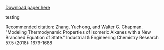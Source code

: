 

<a href='http://yuchong-zhang.github.io/files/Modeling Thermodynamic Properties of Isomeric Alkanes.pdf'>Download paper here</a>

testing

Recommended citation: Zhang, Yuchong, and Walter G. Chapman. "Modeling Thermodynamic Properties of Isomeric Alkanes with a New Branched Equation of State." Industrial & Engineering Chemistry Research 57.5 (2018): 1679-1688
